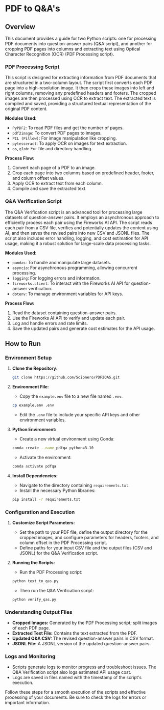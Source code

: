
# PDF to Q&A's

## Overview

This document provides a guide for two Python scripts: one for processing PDF documents into question-answer pairs (Q&A script), and another for cropping PDF pages into columns and extracting text using Optical Character Recognition (OCR) (PDF Processing script).

### PDF Processing Script

This script is designed for extracting information from PDF documents that are structured in a two-column layout. The script first converts each PDF page into a high-resolution image. It then crops these images into left and right columns, removing any predefined headers and footers. The cropped images are then processed using OCR to extract text. The extracted text is compiled and saved, providing a structured textual representation of the original PDF content.

**Modules Used:**
- `PyPDF2`: To read PDF files and get the number of pages.
- `pdf2image`: To convert PDF pages to images.
- `PIL (Pillow)`: For image manipulation like cropping.
- `pytesseract`: To apply OCR on images for text extraction.
- `os`, `glob`: For file and directory handling.

**Process Flow:**
1. Convert each page of a PDF to an image.
2. Crop each page into two columns based on predefined header, footer, and column offset values.
3. Apply OCR to extract text from each column.
4. Compile and save the extracted text.

### Q&A Verification Script

The Q&A Verification script is an advanced tool for processing large datasets of question-answer pairs. It employs an asynchronous approach to efficiently process each pair using the Fireworks AI API. The script reads each pair from a CSV file, verifies and potentially updates the content using AI, and then saves the revised pairs into new CSV and JSONL files. The script also includes error handling, logging, and cost estimation for API usage, making it a robust solution for large-scale data processing tasks.

**Modules Used:**
- `pandas`: To handle and manipulate large datasets.
- `asyncio`: For asynchronous programming, allowing concurrent processing.
- `logging`: For logging errors and information.
- `fireworks.client`: To interact with the Fireworks AI API for question-answer verification.
- `dotenv`: To manage environment variables for API keys.

**Process Flow:**
1. Read the dataset containing question-answer pairs.
2. Use the Fireworks AI API to verify and update each pair.
3. Log and handle errors and rate limits.
4. Save the updated pairs and generate cost estimates for the API usage.

## How to Run

### Environment Setup

1. **Clone the Repository:**
   ```bash
   git clone https://github.com/Scionero/PDF2QAS.git
   ```

2. **Environment File:**
   - Copy the `example.env` file to a new file named `.env`.
   ```bash
   cp example.env .env
   ```
   - Edit the `.env` file to include your specific API keys and other environment variables.

3. **Python Environment:**
   - Create a new virtual environment using Conda:
   ```bash
   conda create --name pdfqa python=3.10
   ```
   - Activate the environment:
   ```bash
   conda activate pdfqa
   ```

4. **Install Dependencies:**
   - Navigate to the directory containing `requirements.txt`.
   - Install the necessary Python libraries:
   ```bash
   pip install -r requirements.txt
   ```

### Configuration and Execution

1. **Customize Script Parameters:**
   - Set the path to your PDF file, define the output directory for the cropped images, and configure parameters for headers, footers, and column offset in the PDF Processing script.
   - Define paths for your input CSV file and the output files (CSV and JSONL) for the Q&A Verification script.

2. **Running the Scripts:**
   - Run the PDF Processing script:
   ```bash
   python text_to_qas.py
   ```
   - Then run the Q&A Verification script:
   ```bash
   python verify_qas.py
   ```

### Understanding Output Files

- **Cropped Images:** Generated by the PDF Processing script; split images of each PDF page.
- **Extracted Text File:** Contains the text extracted from the PDF.
- **Updated Q&A CSV:** The revised question-answer pairs in CSV format.
- **JSONL File:** A JSONL version of the updated question-answer pairs.

### Logs and Monitoring

- Scripts generate logs to monitor progress and troubleshoot issues. The Q&A Verification script also logs estimated API usage cost.
- Logs are saved in files named with the timestamp of the script's execution.

Follow these steps for a smooth execution of the scripts and effective processing of your documents. Be sure to check the logs for errors or important information.
